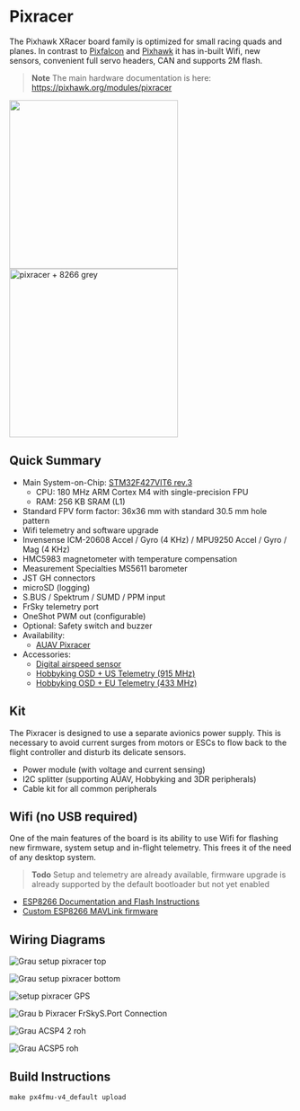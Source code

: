 # Pixracer

The Pixhawk XRacer board family is optimized for small racing quads and planes. In contrast to [Pixfalcon](../flight_controller/pixfalcon.md) and [Pixhawk](../flight_controller/pixhawk.md) it has in-built Wifi, new sensors, convenient full servo headers, CAN and supports 2M flash.

> **Note** The main hardware documentation is here: https://pixhawk.org/modules/pixracer

<img src="../../assets/hardware/hardware-pixracer.jpg" width="300px" title="" /> <img src="../../images/pixracer_hero_grey.jpg" width="300px" title="pixracer + 8266 grey" />


## Quick Summary


* Main System-on-Chip: [STM32F427VIT6 rev.3](http://www.st.com/web/en/catalog/mmc/FM141/SC1169/SS1577/LN1789)
  * CPU: 180 MHz ARM Cortex M4 with single-precision FPU
  * RAM: 256 KB SRAM (L1)
* Standard FPV form factor: 36x36 mm with standard 30.5 mm hole pattern
* Wifi telemetry and software upgrade
* Invensense ICM-20608 Accel / Gyro (4 KHz) / MPU9250 Accel / Gyro / Mag (4 KHz)
* HMC5983 magnetometer with temperature compensation
* Measurement Specialties MS5611 barometer
* JST GH connectors
* microSD (logging)
* S.BUS / Spektrum / SUMD / PPM input
* FrSky telemetry port
* OneShot PWM out (configurable)
* Optional: Safety switch and buzzer
* Availability:
  * [AUAV Pixracer](http://www.auav.co/product-p/xr-v1.htm)
* Accessories:
  * [Digital airspeed sensor](http://www.hobbyking.com/hobbyking/store/__62752__HKPilot_32_Digital_Air_Speed_Sensor_And_Pitot_Tube_Set.html)
  * [Hobbyking OSD + US Telemetry (915 MHz)](http://www.hobbyking.com/hobbyking/store/__74651__Micro_HKPilot_Telemetry_Radio_Module_with_On_Screen_Display_OSD_unit_915MHz_.html)
  * [Hobbyking OSD + EU Telemetry (433 MHz)](http://www.hobbyking.com/hobbyking/store/__74650__Micro_HKPilot_Telemetry_Radio_Module_with_On_Screen_Display_OSD_unit_433MHz_.html)


## Kit

The Pixracer is designed to use a separate avionics power supply. This is necessary to avoid current surges from motors or ESCs to flow back to the flight controller and disturb its delicate sensors.

* Power module (with voltage and current sensing)
* I2C splitter (supporting AUAV, Hobbyking and 3DR peripherals)
* Cable kit for all common peripherals

## Wifi (no USB required)

One of the main features of the board is its ability to use Wifi for flashing new firmware, system setup and in-flight telemetry. This frees it of the need of any desktop system.

> **Todo** Setup and telemetry are already available, firmware upgrade is already supported by the default bootloader but not yet enabled


* [ESP8266 Documentation and Flash Instructions](https://pixhawk.org/peripherals/8266)
* [Custom ESP8266 MAVLink firmware](https://github.com/dogmaphobic/mavesp8266)


## Wiring Diagrams

![Grau setup pixracer top](../../images/grau_setup_pixracer_top.jpg)

![Grau setup pixracer bottom](../../images/grau_setup_pixracer_bottom.jpg)

![setup pixracer GPS](../../images/grau_setup_pixracer_gps.jpg)

![Grau b Pixracer FrSkyS.Port Connection](../../images/grau_b_pixracer_frskys.port_connection.jpg)

![Grau ACSP4 2 roh](../../images/grau_acsp4_2_roh.jpg)

![Grau ACSP5 roh](../../images/grau_acsp5_roh.jpg)

## Build Instructions

`make px4fmu-v4_default upload`